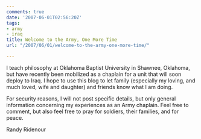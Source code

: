 ```yaml
---
comments: true
date: '2007-06-01T02:56:20Z'
tags:
- army
- iraq
title: Welcome to the Army, One More Time
url: "/2007/06/01/welcome-to-the-army-one-more-time/"

---
```

<p>I teach philosophy at Oklahoma Baptist University in Shawnee, Oklahoma, but have recently been mobilized as a chaplain for a unit that will soon deploy to Iraq. I hope to use this blog to let family (especially my loving, and much loved, wife and daughter) and friends know what I am doing.</p>
<p>For security reasons, I will not post specific details, but only general information concerning my experiences as an Army chaplain. Feel free to comment, but also feel free to pray for soldiers, their families, and for peace.</p>
<p>Randy Ridenour</p>
